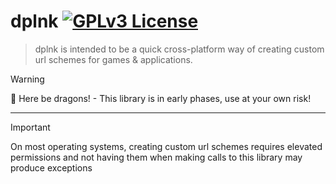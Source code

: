 # dplnk [![GPLv3 License](https://img.shields.io/badge/License-GPL%20v3-yellow.svg)](https://choosealicense.com/licenses/gpl-3.0/)

> dplnk is intended to be a quick cross-platform way of creating custom url schemes for games & applications.

> [!WARNING]
> 🐲 Here be dragons! - This library is in early phases, use at your own risk!

----

> [!IMPORTANT]
> On most operating systems, creating custom url schemes requires elevated permissions
> and not having them when making calls to this library may produce exceptions
